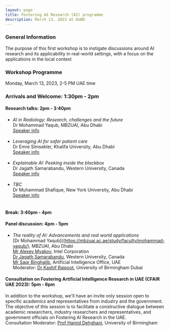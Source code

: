 ```yaml
---
layout: page
title: Fostering AI Research (AI) programme
description: March 13, 2023 at UoBD
---
```


### General Information

The purpose of this first workshop is to instigate discussions around AI research and its applicability in real-world settings, with a focus on the applications in the local context

### Workshop Programme

Monday, March 13, 2023, 2-5 PM UAE time

### Arrivals and Welcome: 1:30pm - 2pm

#### Research talks: 2pm - 3:40pm

- _AI in Radiology: Research, challenges and the future_ <br> Dr Mohammad Yaqub, MBZUAI, Abu Dhabi <br> [Speaker info](https://mbzuai.ac.ae/study/faculty/mohammad-yaqub/) <br> <br> 
- _Leveraging AI for safer patient care_ <br> Dr Emre Simsekler, Khalifa University, Abu Dhabi <br> [Speaker info](https://www.ku.ac.ae/college-people/mecit-can-emre-simsekler) <br> <br> 
- _Explainable AI: Peeking inside the blackbox_ <br> Dr Jagath Samarabandu, Western University, Canada <br> [Speaker info](https://www.eng.uwo.ca/electrical/faculty/samarabandu_j/index.html) <br> <br>
- _TBC_ <br> Dr Muhammad Shafique, New York University, Abu Dhabi <br> [Speaker info](https://nyuad.nyu.edu/en/academics/divisions/engineering/faculty/muhammad-shafique.html) <br> <br>

#### Break: 3:40pm - 4pm

#### Panel discussion: 4pm -  5pm

- _The reality of AI: Advancements and real world applications_ <br> [Dr Mohammad Yaqub]((https://mbzuai.ac.ae/study/faculty/mohammad-yaqub/), MBZUAI, Abu Dhabi <br> [Mr Alexey Myakov](https://www.linkedin.com/in/itseez/), Intel Corporation <br> [Dr Jagath Samarabandu](https://www.eng.uwo.ca/electrical/faculty/samarabandu_j/index.html), Western University, Canada <br> [Mr Saqr Binghalib](https://www.linkedin.com/in/saqr-binghalib-724b1715/), Artificial Intelligence Office, UAE <br>
Moderator: [Dr Kashif Rajpoot](https://www.birmingham.ac.uk/staff/profiles/dubai/rajpoot-kashif.aspx), University of Birmingham Dubai <br>

#### Consultation on Fostering Artificial Intelligence Research in UAE (CFAIR UAE 2023): 5pm - 6pm

In addition to the workshop, we'll have an invite only session open to specific academics and representatives from industry and the government. The objective of this session is to facilitate a constructive dialogue between academic researchers, industry researchers and representatives, and government officials on Fostering AI Research in the UAE. <br>
Consultation Moderator: [Prof Hamid Dehghani](https://www.birmingham.ac.uk/staff/profiles/computer-science/academic-staff/dehghani-hamid.aspx), University of Birmingham <br>

